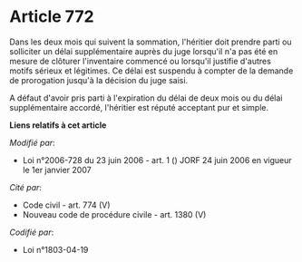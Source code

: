 # Article 772

Dans les deux mois qui suivent la sommation, l'héritier doit prendre parti ou solliciter un délai supplémentaire auprès du
juge lorsqu'il n'a pas été en mesure de clôturer l'inventaire commencé ou lorsqu'il justifie d'autres motifs sérieux et
légitimes. Ce délai est suspendu à compter de la demande de prorogation jusqu'à la décision du juge saisi.

A défaut d'avoir pris parti à l'expiration du délai de deux mois ou du délai supplémentaire accordé, l'héritier est réputé
acceptant pur et simple.

**Liens relatifs à cet article**

_Modifié par_:

  - Loi n°2006-728 du 23 juin 2006 - art. 1 () JORF 24 juin 2006 en vigueur le 1er janvier 2007

_Cité par_:

  - Code civil - art. 774 (V)
  - Nouveau code de procédure civile - art. 1380 (V)

_Codifié par_:

  - Loi n°1803-04-19
